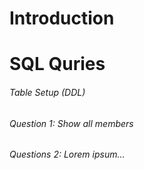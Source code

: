 # Introduction

# SQL Quries

###### Table Setup (DDL)

###### Question 1: Show all members 


###### Questions 2: Lorem ipsum...



